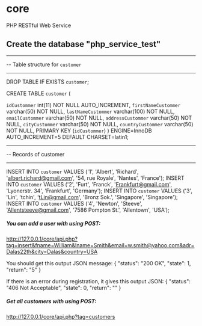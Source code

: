 # core
PHP RESTful Web Service

## Create the database "php_service_test"
-- ----------------------------
-- Table structure for `customer`
-- ----------------------------
DROP TABLE IF EXISTS `customer`;

CREATE TABLE `customer` (

  `idCustommer` int(11) NOT NULL AUTO_INCREMENT,
    `firstNameCustommer` varchar(50) NOT NULL,
  `lastNameCustommer` varchar(100) NOT NULL,
  `emailCustommer` varchar(50) NOT NULL,
  `addressCustommer` varchar(50) NOT NULL,
  `cityCustommer` varchar(50) NOT NULL,
  `countryCustommer` varchar(50) NOT NULL,
  PRIMARY KEY (`idCustommer`)
) ENGINE=InnoDB AUTO_INCREMENT=5 DEFAULT CHARSET=latin1;

-- ----------------------------
-- Records of customer
-- ----------------------------
INSERT INTO `customer` VALUES ('1', 'Albert', 'Richard', 'albert.richard@gmail.com', '54, rue Royale', 'Nantes', 'France');
INSERT INTO `customer` VALUES ('2', 'Furt', 'Franck', 'Frankfurt@gmail.com', 'Lyonerstr. 34', 'Frankfurt', 'Germany');
INSERT INTO `customer` VALUES ('3', 'Lin', 'tchin', 'tLin@gmail.com', 'Bronz Sok.', 'Singapore', 'Singapore');
INSERT INTO `customer` VALUES ('4', 'Newton', 'Steeve', 'Allentsteeve@gmail.com', '7586 Pompton St.', 'Allentown', 'USA');


##### You can add a user with using POST:
http://127.0.0.1/core/api.php?tag=insert&fname=William&lname=Smith&email=w.smith@yahoo.com&adr=Dalas22th&city=Dalas&country=USA

You should get this output JSON message:
{
  "status": "200 OK",
  "state": 1,
  "return": "5"
}

If there is an error during registration, it gives this output JSON:
{
  "status": "406 Not Acceptable",
  "state": 0,
  "return": ""
}
##### Get all customers with using POST:
http://127.0.0.1/core/api.php?tag=customers
